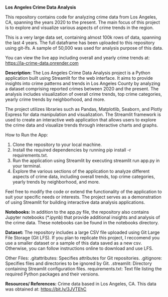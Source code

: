 **Los Angeles Crime Data Analysis**

This repository contains code for analyzing crime data from Los Angeles, CA, spanning the years 2020 to the present. The main focus of this project is to explore and visualize various aspects of crime trends in the region.

This is a very large data set, containing almost 100k rows of data, spanning the last 4 years.
The full dataframe has been uploaded to this repository using git-lfs. 
A sample of 50,000 was used for analysis purpose of this data. 

You can view the live app including overall and yearly crime trends at: https://la-crime-data.onrender.com



**Description:** The Los Angeles Crime Data Analysis project is a Python application built using Streamlit for the web interface. It aims to provide insights into crime patterns and trends in Los Angeles County by analyzing a dataset comprising reported crimes between 2020 and the present. The analysis includes visualization of overall crime trends, top crime categories, yearly crime trends by neighborhood, and more.

The project utilizes libraries such as Pandas, Matplotlib, Seaborn, and Plotly Express for data manipulation and visualization. The Streamlit framework is used to create an interactive web application that allows users to explore the crime data and visualize trends through interactive charts and graphs.
<br>

How to Run the App: 

1. Clone the repository to your local machine.
2. Install the required dependencies by running pip install -r requirements.txt.
3. Run the application using Streamlit by executing streamlit run app.py in your terminal.
4. Explore the various sections of the application to analyze different aspects of crime data, including overall trends, top crime categories, yearly trends by neighborhood, and more.

Feel free to modify the code or extend the functionality of the application to suit your specific needs or interests. The project serves as a demonstration of using Streamlit for building interactive data analysis applications.
<br>


**Notebooks:** In addition to the app.py file, the repository also contains Jupyter notebooks (*.ipynb) that provide additional insights and analysis of the crime data. These notebooks can be found in the notebooks directory.


**Dataset:** The repository includes a large CSV file uploaded using Git Large File Storage (Git LFS). If you plan to replicate this project, I reccomend you use a smaller dataset or a sample of this data saved as a new csv. Otherwise, you can follow instructions online to download and use LFS. 


Other Files:
.gitattributes: Specifies attributes for Git repositories.
.gitignore: Specifies files and directories to be ignored by Git.
.streamlit: Directory containing Streamlit configuration files.
requirements.txt: Text file listing the required Python packages and their versions.



**Resources/ References:**
Crime data based in Los Angeles, CA. 
This data was obtained at: https://bit.ly/3JVTEhC
